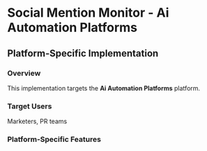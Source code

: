 # Social Mention Monitor - Ai Automation Platforms

## Platform-Specific Implementation

### Overview
This implementation targets the **Ai Automation Platforms** platform.

### Target Users
Marketers, PR teams

### Platform-Specific Features
